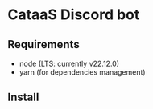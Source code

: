 # CataaS Discord bot

## Requirements

- node (LTS: currently v22.12.0)
- yarn (for dependencies management)

## Install

